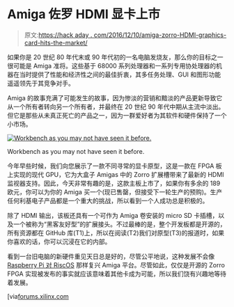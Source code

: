 # Amiga 佐罗 HDMI 显卡上市

> 原文:[https://hack aday . com/2016/12/10/amiga-zorro-HDMI-graphics-card-hits-the-market/](https://hackaday.com/2016/12/10/amiga-zorro-hdmi-graphics-card-hits-the-market/)

如果你是 20 世纪 80 年代末或 90 年代初的一名电脑发烧友，那么你的目标之一很可能是 Amiga 准将。这些基于 68000 系列处理器和一系列专用协处理器的机器在当时提供了性能和经济性之间的最佳折衷，其多任务处理、GUI 和图形功能遥遥领先于其竞争对手。

Amiga 的故事充满了可能发生的故事，因为惨淡的营销和黯淡的产品更新导致它从一个所有者转向另一个所有者，并最终在 20 世纪 90 年代中期从主流中淡出。但它是那些从未真正死亡的产品之一，因为一群爱好者为其软件和硬件保持了一个小市场。

[![Workbench as you may not have seen it before.](../Images/204c245e9749d71bc439e69810ad1b88.png)](https://hackaday.com/wp-content/uploads/2016/12/cw2b26jxaauf1pe.jpg)

Workbench as you may not have seen it before.

今年早些时候，我们向您展示了一款不同寻常的显卡原型，这是一款在 FPGA 板上实现的现代 GPU，它为大盒子 Amigas 中的 Zorro 扩展槽带来了最新的 HDMI 监视器支持。因此，今天非常有趣的是，这款主板上市了，如果你有多余的 189 欧元，你可以为你的 Amiga 买一个(现已售罄，但接受下一轮生产的预购)。生产任何利基电子产品都是一个重大的挑战，所以看到一个人成功总是积极的。

除了 HDMI 输出，该板还具有一个可作为 Amiga 卷安装的 micro SD 卡插槽，以及一个被称为“黑客友好型”的扩展接头。不过最棒的是，整个开发板都是开源的，所有资源都在 GitHub 库(T1)上，所以在阅读(T2)我们对原型(T3)的报道时，如果你喜欢的话，你可以沉浸在它的内部。

看到一台旧电脑的新硬件重见天日总是好的，尽管公平地说，这种发展不会像 [Raspberry Pi 对 RiscOS](http://hackaday.com/2012/11/08/raspberry-pi-gets-risc-os-can-now-play-elite/) 那样复兴 Amiga 平台。尽管如此，仅仅是开源的 Zorro FPGA 实现被发布的事实就应该意味着其他卡成为可能，所以我们饶有兴趣地等待着发展。

[via[forums.xilinx.com](https://forums.xilinx.com/t5/Xcell-Daily-Blog/Upgrade-your-Amiga-PC-to-HDMI-with-this-FPGA-based-video-time/ba-p/736889)
